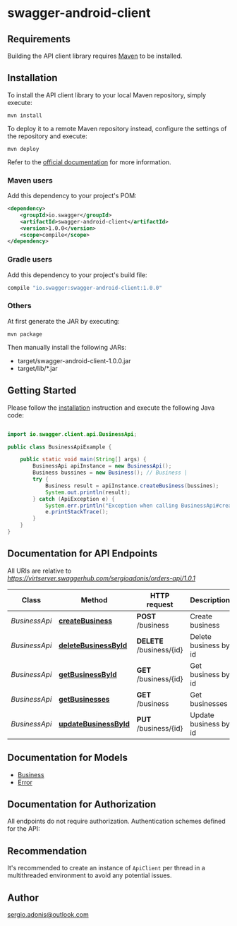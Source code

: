 # swagger-android-client

## Requirements

Building the API client library requires [Maven](https://maven.apache.org/) to be installed.

## Installation

To install the API client library to your local Maven repository, simply execute:

```shell
mvn install
```

To deploy it to a remote Maven repository instead, configure the settings of the repository and execute:

```shell
mvn deploy
```

Refer to the [official documentation](https://maven.apache.org/plugins/maven-deploy-plugin/usage.html) for more information.

### Maven users

Add this dependency to your project's POM:

```xml
<dependency>
    <groupId>io.swagger</groupId>
    <artifactId>swagger-android-client</artifactId>
    <version>1.0.0</version>
    <scope>compile</scope>
</dependency>
```

### Gradle users

Add this dependency to your project's build file:

```groovy
compile "io.swagger:swagger-android-client:1.0.0"
```

### Others

At first generate the JAR by executing:

    mvn package

Then manually install the following JARs:

* target/swagger-android-client-1.0.0.jar
* target/lib/*.jar

## Getting Started

Please follow the [installation](#installation) instruction and execute the following Java code:

```java

import io.swagger.client.api.BusinessApi;

public class BusinessApiExample {

    public static void main(String[] args) {
        BusinessApi apiInstance = new BusinessApi();
        Business bussines = new Business(); // Business | 
        try {
            Business result = apiInstance.createBusiness(bussines);
            System.out.println(result);
        } catch (ApiException e) {
            System.err.println("Exception when calling BusinessApi#createBusiness");
            e.printStackTrace();
        }
    }
}

```

## Documentation for API Endpoints

All URIs are relative to *https://virtserver.swaggerhub.com/sergioadonis/orders-api/1.0.1*

Class | Method | HTTP request | Description
------------ | ------------- | ------------- | -------------
*BusinessApi* | [**createBusiness**](docs/BusinessApi.md#createBusiness) | **POST** /business | Create business
*BusinessApi* | [**deleteBusinessById**](docs/BusinessApi.md#deleteBusinessById) | **DELETE** /business/{id} | Delete business by id
*BusinessApi* | [**getBusinessById**](docs/BusinessApi.md#getBusinessById) | **GET** /business/{id} | Get business by id
*BusinessApi* | [**getBusinesses**](docs/BusinessApi.md#getBusinesses) | **GET** /business | Get businesses
*BusinessApi* | [**updateBusinessById**](docs/BusinessApi.md#updateBusinessById) | **PUT** /business/{id} | Update business by id


## Documentation for Models

 - [Business](docs/Business.md)
 - [Error](docs/Error.md)


## Documentation for Authorization

All endpoints do not require authorization.
Authentication schemes defined for the API:

## Recommendation

It's recommended to create an instance of `ApiClient` per thread in a multithreaded environment to avoid any potential issues.

## Author

sergio.adonis@outlook.com


